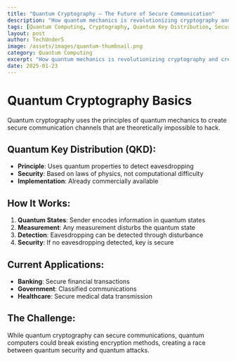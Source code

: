 ```yaml
---
title: "Quantum Cryptography — The Future of Secure Communication"
description: "How quantum mechanics is revolutionizing cryptography and creating unbreakable encryption."
tags: [Quantum Computing, Cryptography, Quantum Key Distribution, Security, TechUnder5, Encryption]
layout: post
author: TechUnder5
image: /assets/images/quantum-thumbnail.png
category: Quantum Computing
excerpt: "How quantum mechanics is revolutionizing cryptography and creating unbreakable encryption."
date: 2025-01-23
---
```


# Quantum Cryptography Basics

Quantum cryptography uses the principles of quantum mechanics to create secure communication channels that are theoretically impossible to hack.

## Quantum Key Distribution (QKD):
- **Principle**: Uses quantum properties to detect eavesdropping
- **Security**: Based on laws of physics, not computational difficulty
- **Implementation**: Already commercially available

## How It Works:
1. **Quantum States**: Sender encodes information in quantum states
2. **Measurement**: Any measurement disturbs the quantum state
3. **Detection**: Eavesdropping can be detected through disturbance
4. **Security**: If no eavesdropping detected, key is secure

## Current Applications:
- **Banking**: Secure financial transactions
- **Government**: Classified communications
- **Healthcare**: Secure medical data transmission

## The Challenge:
While quantum cryptography can secure communications, quantum computers could break existing encryption methods, creating a race between quantum security and quantum attacks.
